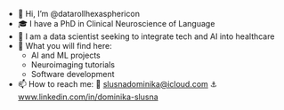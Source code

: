 - 👋 Hi, I’m @datarollhexasphericon
- 🎓 I have a PhD in Clinical Neuroscience of Language 
- 💼 I am a data scientist seeking to integrate tech and AI into healthcare
- 👀 What you will find here:
    - AI and ML projects 
    - Neuroimaging tutorials
    - Software development
- 📫 How to reach me: 📩 slusnadominika@icloud.com
                      ⚓️ www.linkedin.com/in/dominika-slusna



